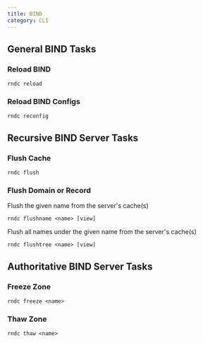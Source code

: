 ```yaml
---
title: BIND
category: CLI
---
```

## General BIND Tasks

### Reload BIND

```
rndc reload
```

### Reload BIND Configs

```
rndc reconfig
```

## Recursive BIND Server Tasks

### Flush Cache

```
rndc flush
```

### Flush Domain or Record

Flush the given name from the server's cache(s)

```
rndc flushname <name> [view]
```

Flush all names under the given name from the server's cache(s)

```
rndc flushtree <name> [view]
```

## Authoritative BIND Server Tasks

### Freeze Zone

```
rndc freeze <name>
```

### Thaw Zone

```
rndc thaw <name>
```

